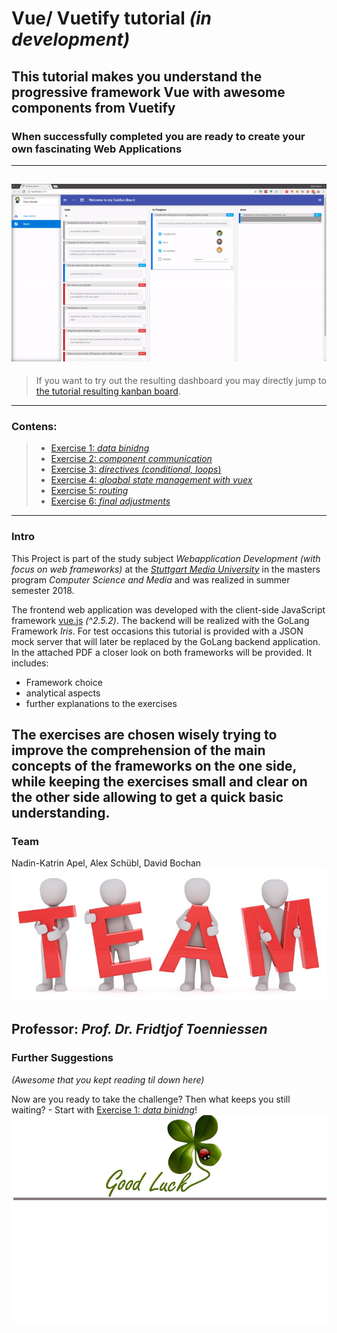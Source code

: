 # Vue/ Vuetify tutorial _(in development)_
## This tutorial makes you understand the progressive framework Vue with awesome components from Vuetify
### When successfully completed you are ready to create your own fascinating Web Applications
--------------------
![kanban board gif](assets/boardPreview.gif "Learn how to create a Kanban board Vue application")
-------------------
> If you want to try out the resulting dashboard you may directly jump to [the tutorial resulting kanban board](https://github.com/na018/vue_basics_tut/tree/origin/exercise/06_finishedApp).
------
### Contens:
> * [Exercise 1: _data binidng_](https://github.com/na018/vue_basics_tut/tree/origin/exercise/00_data_binding)
> * [Exercise 2: _component communication_](https://github.com/na018/vue_basics_tut/tree/origin/exercise/01_components)
> * [Exercise 3: _directives (conditional, loops_)](https://github.com/na018/vue_basics_tut/tree/origin/exercise/02_directives)
> * [Exercise 4: _gloabal state management with vuex_](https://github.com/na018/vue_basics_tut/tree/origin/exercise/03_state_management_vuex)
> * [Exercise 5: _routing_](https://github.com/na018/vue_basics_tut/tree/origin/exercise/04_routing)
> * [Exercise 6: _final adjustments_](https://github.com/na018/vue_basics_tut/tree/origin/exercise/05_knowledge_transfer)
------
### Intro
This Project is part of the study subject _Webapplication Development (with focus on web frameworks)_ at the [_Stuttgart Media University_](https://www.hdm-stuttgart.de) in the masters program _Computer Science and Media_ and was realized in summer semester 2018.

The frontend web application was developed with the client-side JavaScript framework [vue.js](https://vuejs.org/) _(^2.5.2)_.
The backend will be realized with the GoLang Framework _Iris_.
For test occasions this tutorial is provided with a JSON mock server that will later be replaced by the GoLang backend application.
In the attached PDF a closer look on both frameworks will be provided. 
It includes:
* Framework choice
* analytical aspects
* further explanations to the exercises

The exercises are chosen wisely trying to improve the comprehension of the main concepts of the frameworks on the one side, while keeping the exercises small and clear on the other side allowing to get a quick basic understanding.
-------------------

### Team
Nadin-Katrin Apel, Alex Schübl, David Bochan
 ![Team photo](assets/team.jpg "Team")
 
 Professor: _Prof. Dr. Fridtjof Toenniessen_
-------------------
 
### Further Suggestions
_(Awesome that you kept reading til down here)_

Now are you ready to take the challenge? Then what keeps you still waiting? - Start with [Exercise 1: _data binidng_](https://github.com/na018/vue_basics_tut/tree/origin/exercise/00_data_binding)!
 ![Good luck](assets/luck.jpg "Kleeblatt")

 
 